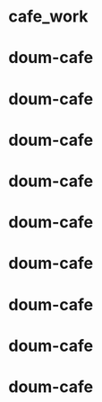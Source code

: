 # cafe_work
# doum-cafe
# doum-cafe
# doum-cafe
# doum-cafe
# doum-cafe
# doum-cafe
# doum-cafe
# doum-cafe
# doum-cafe
